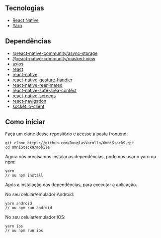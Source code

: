 ## Tecnologias

- [React Native](https://facebook.github.io/react-native/)
- [Yarn](https://yarnpkg.com/lang/en/)

## Dependências

- [@react-native-community/async-storage](https://yarnpkg.com/en/package/@react-native-community/async-storage)
- [@react-native-community/masked-view](https://yarnpkg.com/en/package/@react-native-community/masked-view)
- [axios](https://yarnpkg.com/en/package/axios)
- [react](https://yarnpkg.com/en/package/react)
- [react-native](https://yarnpkg.com/en/package/react-native)
- [react-native-gesture-handler](https://yarnpkg.com/en/package/react-native-gesture-handler)
- [react-native-reanimated](https://yarnpkg.com/en/package/react-native-reanimated)
- [react-native-safe-area-context](https://yarnpkg.com/en/package/react-native-safe-area-context)
- [react-native-screens](https://yarnpkg.com/en/package/react-native-screens)
- [react-navigation](https://yarnpkg.com/en/package/react-navigation)
- [socket.io-client](https://yarnpkg.com/en/package/socket.io-client)

## Como iniciar

Faça um clone desse repositório e acesse a pasta frontend:

    git clone https://github.com/DouglasVarollo/OmniStack9.git
    cd OmniStack9/mobile

Agora nós precisamos instalar as dependências, podemos usar o yarn ou npm:

    yarn
    // ou npm install

Após a instalação das dependências, para executar a aplicação.

No seu celular/emulador Android:

    yarn android
    // ou npm run android

No seu celular/emulador IOS:

    yarn ios
    // ou npm run ios
